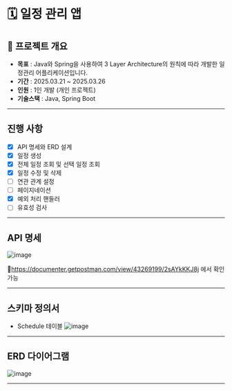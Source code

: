 # 🗓️ 일정 관리 앱
 

## 📌 프로젝트 개요
- **목표** : Java와 Spring을 사용하여 3 Layer Architecture의 원칙에 따라 개발한 일정관리 어플리케이션입니다.
- **기간** : 2025.03.21 ~ 2025.03.26
- **인원** : 1인 개발 (개인 프로젝트)
- **기술스택** : Java, Spring Boot

---

## 진행 사항
- [x] API 명세와 ERD 설계
- [x] 일정 생성
- [x] 전체 일정 조회 및 선택 일정 조회
- [x] 일정 수정 및 삭제
- [ ] 연관 관계 설정
- [ ] 페이지네이션
- [x] 예외 처리 핸들러
- [ ] 유효성 검사

---

## API 명세
![image](https://github.com/user-attachments/assets/3cac4ce2-c95c-4f41-8fe9-34e1b126bb09)

🎯https://documenter.getpostman.com/view/43269199/2sAYkKKJ8j 에서 확인 가능

---

## 스키마 정의서 
- Schedule 테이블
  ![image](https://github.com/user-attachments/assets/b54e3f18-6817-47eb-bea0-2541182b1e8c)

---

## ERD 다이어그램
![image](https://github.com/user-attachments/assets/5cc072b8-16ac-4b23-b80b-4f4ecb2ff6db)

---
